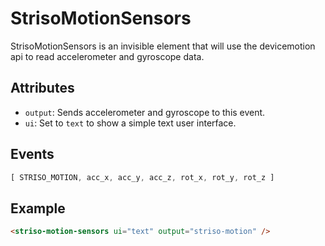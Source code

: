 # StrisoMotionSensors

StrisoMotionSensors is an invisible element that will use the devicemotion api to read accelerometer and gyroscope data.

## Attributes

- `output`: Sends accelerometer and gyroscope to this event.
- `ui`: Set to `text` to show a simple text user interface.

## Events

```javascript
[ STRISO_MOTION, acc_x, acc_y, acc_z, rot_x, rot_y, rot_z ]
```

## Example
```html
<striso-motion-sensors ui="text" output="striso-motion" />
```

<striso-motion-sensors ui="text" output="striso-motion" />